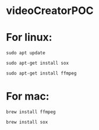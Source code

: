# videoCreatorPOC
# For linux:
    
    sudo apt update
    
    sudo apt-get install sox
    
    sudo apt-get install ffmpeg


# For mac:
    
    brew install ffmpeg
    
    brew install sox
